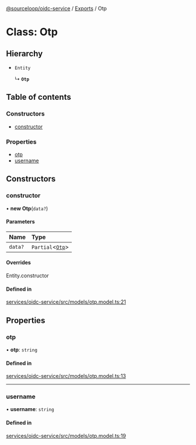 [@sourceloop/oidc-service](../README.md) / [Exports](../modules.md) / Otp

# Class: Otp

## Hierarchy

- `Entity`

  ↳ **`Otp`**

## Table of contents

### Constructors

- [constructor](Otp.md#constructor)

### Properties

- [otp](Otp.md#otp)
- [username](Otp.md#username)

## Constructors

### constructor

• **new Otp**(`data?`)

#### Parameters

| Name | Type |
| :------ | :------ |
| `data?` | `Partial`<[`Otp`](Otp.md)\> |

#### Overrides

Entity.constructor

#### Defined in

[services/oidc-service/src/models/otp.model.ts:21](https://github.com/sourcefuse/loopback4-microservice-catalog/blob/00e854d46/services/oidc-service/src/models/otp.model.ts#L21)

## Properties

### otp

• **otp**: `string`

#### Defined in

[services/oidc-service/src/models/otp.model.ts:13](https://github.com/sourcefuse/loopback4-microservice-catalog/blob/00e854d46/services/oidc-service/src/models/otp.model.ts#L13)

___

### username

• **username**: `string`

#### Defined in

[services/oidc-service/src/models/otp.model.ts:19](https://github.com/sourcefuse/loopback4-microservice-catalog/blob/00e854d46/services/oidc-service/src/models/otp.model.ts#L19)
